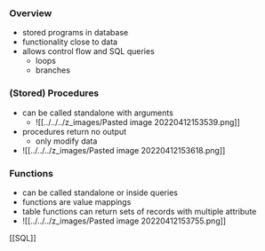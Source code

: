 ### Overview
+ stored programs in database
+ functionality close to data
+ allows control flow and SQL queries
	+ loops
	+ branches

### (Stored) Procedures
+ can be called standalone with arguments
	+ ![[../../../z_images/Pasted image 20220412153539.png]]
+ procedures return no output
	+ only modify data
+ ![[../../../z_images/Pasted image 20220412153618.png]]

### Functions
+ can be called standalone or inside queries
+ functions are value mappings
+ table functions can return sets of records with multiple attribute
+ ![[../../../z_images/Pasted image 20220412153755.png]]

[[SQL]]